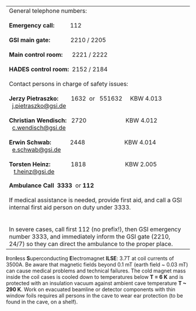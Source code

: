 
|                                                                                                                                                                                                                                                                                                                                                                                                                                                                                                                                                                                                                                                             |
| ----------------------------------------------------------------------------------------------------------------------------------------------------------------------------------------------------------------------------------------------------------------------------------------------------------------------------------------------------------------------------------------------------------------------------------------------------------------------------------------------------------------------------------------------------------------------------------------------------------------------------------------------------------- |
| General telephone numbers:<br><br>**Emergency call:**          112<br><br>**GSI main gate:**             2210 / 2205<br><br>**Main control room:**      2221 / 2222<br><br>**HADES control room:**  2152 / 2184<br><br>Contact persons in charge of safety issues:<br><br>**Jerzy Pietraszko:**        1632  or   551632     KBW 4.013     j.pietraszko@gsi.de<br><br>**Christian Wendisch:**   2720                         KBW 4.012     c.wendisch@gsi.de<br><br>**Erwin Schwab:**            2448                         KBW 4.014     e.schwab@gsi.de<br><br>**Torsten Heinz:**             1818                         KBW 2.005     t.heinz@gsi.de |
|                                                                                                                                                                                                                                                                                                                                                                                                                                                                                                                                                                                                                                                             |
|                                                                                                                                                                                                                                                                                                                                                                                                                                                                                                                                                                                                                                                             |
| **Ambulance Call  3333**  or **112**<br><br>If medical assistance is needed, provide first aid, and call a GSI internal first aid person on duty under 3333.  <br> <br><br>In severe cases, call first 112 (no prefix!), then GSI emergency number 3333, and immediately inform the GSI gate (2210, 24/7) so they can direct the ambulance to the proper place.                                                                                                                                                                                                                                                                                             |
**I**ron**l**ess **S**uperconducting **E**lectromagnet **ILSE**: 3.7T at coil currents of 3500A. Be aware that magnetic fields beyond 0.1 mT (earth field ~ 0.03 mT) can cause medical problems and technical failures.
The cold magnet mass inside the coil cases is cooled down to temperatures below **T = 6 K** and is protected with an insulation vacuum against ambient cave temperature **T ~ 290 K**.
Work on evacuated beamline or detector components with thin window foils requires all persons in the cave to wear ear protection (to be found in the cave, on a shelf).